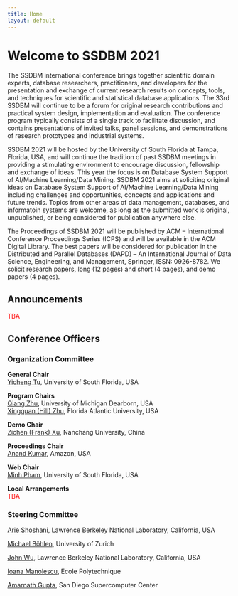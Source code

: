 ```yaml
---
title: Home
layout: default
---
```


# Welcome to SSDBM 2021

<!-- **SSDBM 2021 will be an online event** with no physical meeting taking place. -->


The SSDBM international conference brings together scientific domain experts, database researchers, practitioners, and developers for the presentation and exchange of current research results on concepts, tools, and techniques for scientific and statistical database applications. The 33rd SSDBM will continue to be a forum for original research contributions and practical system design, implementation and evaluation. The conference program typically consists of a single track to facilitate discussion, and contains presentations of invited talks, panel sessions, and demonstrations of research prototypes and industrial systems.

SSDBM 2021 will be hosted by the University of South Florida at Tampa, Florida, USA, and will continue the tradition of past SSDBM meetings in providing a stimulating environment to encourage discussion, fellowship and exchange of ideas. This year the focus is on  Database System Support of AI/Machine Learning/Data Mining. SSDBM 2021 aims at soliciting original ideas on Database System Support of AI/Machine Learning/Data Mining including challenges and opportunities, concepts and applications and future trends. Topics from other areas of data management, databases, and informatoin systems are welcome, as long as the submitted work is original, unpublished, or being considered for publication anywhere else.

The Proceedings of SSDBM 2021 will be published by ACM – International Conference Proceedings Series (ICPS) and will be available in the ACM Digital Library. The best papers will be considered for publication in the Distributed and Parallel Databases (DAPD) – An International Journal of Data Science, Engineering, and Management, Springer, ISSN: 0926-8782. We solicit research papers, long (12 pages) and short (4 pages), and demo papers (4 pages).



## Announcements
<p><span style="color:red;">TBA</span></p>
<!-- - [Registration information](register) has been posted. The deadline for authors to register is **June 8, 2020**.
- Notifications to accepted papers have been sent out.
- **SSDBM 2020 will be an online event.** Details will follow.
- The submission deadline has been extended to March 10, 2020.
- The best paper award will be sponsored by [MDPI's Information Journal](https://www.mdpi.com/journal/information).
- Austrian is our official carrier, offering 15% off of fares. More info at [Travel Info](travel).
 -->

## Conference Officers

### Organization Committee
**General Chair**  
[Yicheng Tu](https://www.usf.edu/engineering/cse/people/tu-yicheng.aspx), University of South Florida, USA  

**Program Chairs**  
[Qiang Zhu](https://umdearborn.edu/users/qzhu), University of Michigan Dearborn, USA   
[Xingquan (Hill) Zhu](http://www.cse.fau.edu/~xqzhu/index.html), Florida Atlantic University, USA

**Demo Chair**  
[Zichen (Frank) Xu](https://good.ncu.edu.cn/~xuz), Nanchang University, China

**Proceedings Chair**  
[Anand Kumar](https://www.linkedin.com/in/anundkumar), Amazon, USA

**Web Chair**  
[Minh Pham](https://minhhpham.github.io/), University of South Florida, USA

**Local Arrangements**  
<span style="color:red;">TBA</span>


### Steering Committee
[Arie Shoshani](https://sdm.lbl.gov/~arie/), Lawrence Berkeley National Laboratory, California, USA

[Michael Böhlen](https://www.ifi.uzh.ch/en/dbtg/Staff/Boehlen/.html), University of Zurich

[John Wu](https://crd.lbl.gov/departments/data-science-and-technology/sdm/staff/wu/), Lawrence Berkeley National Laboratory, California, USA

[Ioana Manolescu](https://pages.saclay.inria.fr/ioana.manolescu/), Ecole Polytechnique

[Amarnath Gupta](https://www.sdsc.edu/~gupta/), San Diego Supercomputer Center
